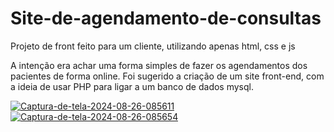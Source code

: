 # Site-de-agendamento-de-consultas
Projeto de front feito para um cliente, utilizando apenas html, css e js

A intenção era achar uma forma simples de fazer os agendamentos dos pacientes de forma online.
Foi sugerido a criação de um site front-end, com a ideia de usar PHP para ligar a um banco de dados mysql.

<a href="https://ibb.co/0FnDnFc"><img src="https://i.ibb.co/Tbwvwbk/Captura-de-tela-2024-08-26-085611.png" alt="Captura-de-tela-2024-08-26-085611" border="0"></a>
<a href="https://ibb.co/7trDy7S"><img src="https://i.ibb.co/WvBXKSH/Captura-de-tela-2024-08-26-085654.png" alt="Captura-de-tela-2024-08-26-085654" border="0"></a>
